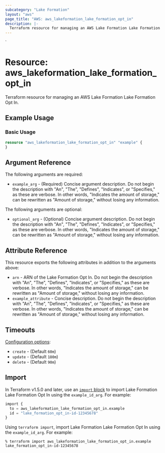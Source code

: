 ```yaml
---
subcategory: "Lake Formation"
layout: "aws"
page_title: "AWS: aws_lakeformation_lake_formation_opt_in"
description: |-
  Terraform resource for managing an AWS Lake Formation Lake Formation Opt In.
---
```

<!---
TIP: A few guiding principles for writing documentation:
1. Use simple language while avoiding jargon and figures of speech.
2. Focus on brevity and clarity to keep a reader's attention.
3. Use active voice and present tense whenever you can.
4. Document your feature as it exists now; do not mention the future or past if you can help it.
5. Use accessible and inclusive language.
--->`
# Resource: aws_lakeformation_lake_formation_opt_in

Terraform resource for managing an AWS Lake Formation Lake Formation Opt In.

## Example Usage

### Basic Usage

```terraform
resource "aws_lakeformation_lake_formation_opt_in" "example" {
}
```

## Argument Reference

The following arguments are required:

* `example_arg` - (Required) Concise argument description. Do not begin the description with "An", "The", "Defines", "Indicates", or "Specifies," as these are verbose. In other words, "Indicates the amount of storage," can be rewritten as "Amount of storage," without losing any information.

The following arguments are optional:

* `optional_arg` - (Optional) Concise argument description. Do not begin the description with "An", "The", "Defines", "Indicates", or "Specifies," as these are verbose. In other words, "Indicates the amount of storage," can be rewritten as "Amount of storage," without losing any information.

## Attribute Reference

This resource exports the following attributes in addition to the arguments above:

* `arn` - ARN of the Lake Formation Opt In. Do not begin the description with "An", "The", "Defines", "Indicates", or "Specifies," as these are verbose. In other words, "Indicates the amount of storage," can be rewritten as "Amount of storage," without losing any information.
* `example_attribute` - Concise description. Do not begin the description with "An", "The", "Defines", "Indicates", or "Specifies," as these are verbose. In other words, "Indicates the amount of storage," can be rewritten as "Amount of storage," without losing any information.

## Timeouts

[Configuration options](https://developer.hashicorp.com/terraform/language/resources/syntax#operation-timeouts):

* `create` - (Default `60m`)
* `update` - (Default `180m`)
* `delete` - (Default `90m`)

## Import

In Terraform v1.5.0 and later, use an [`import` block](https://developer.hashicorp.com/terraform/language/import) to import Lake Formation Lake Formation Opt In using the `example_id_arg`. For example:

```terraform
import {
  to = aws_lakeformation_lake_formation_opt_in.example
  id = "lake_formation_opt_in-id-12345678"
}
```

Using `terraform import`, import Lake Formation Lake Formation Opt In using the `example_id_arg`. For example:

```console
% terraform import aws_lakeformation_lake_formation_opt_in.example lake_formation_opt_in-id-12345678
```
